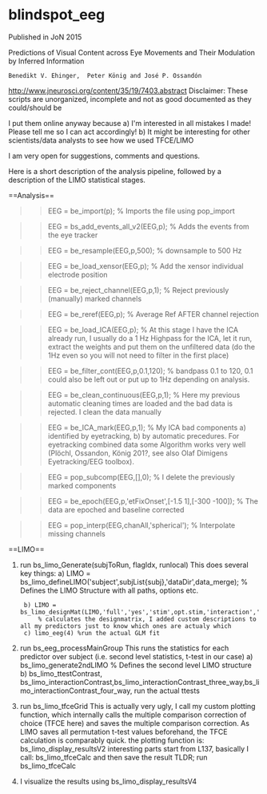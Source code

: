 # blindspot_eeg
Published in JoN 2015

Predictions of Visual Content across Eye Movements and Their Modulation by Inferred Information

    Benedikt V. Ehinger,  Peter König and José P. Ossandón
http://www.jneurosci.org/content/35/19/7403.abstract
Disclaimer: These scripts are unorganized, incomplete and not as good documented as they could/should be

I put them online anyway because 
  a) I'm interested in all mistakes I made! Please tell me so I can act accordingly!
  b) It might be interesting for other scientists/data analysts to see how we used TFCE/LIMO
  
I am very open for suggestions, comments and questions.


Here is a short description of the analysis pipeline, followed by a description of the LIMO statistical stages.


==Analysis==
>> EEG = be_import(p); % Imports the file using pop_import

>> EEG = bs_add_events_all_v2(EEG,p); % Adds the events from the eye tracker

>> EEG = be_resample(EEG,p,500); % downsample to 500 Hz

>> EEG = be_load_xensor(EEG,p); % Add the xensor individual electrode position

>> EEG = be_reject_channel(EEG,p,1); % Reject previously (manually) marked channels

>> EEG = be_reref(EEG,p); % Average Ref AFTER channel rejection

>> EEG = be_load_ICA(EEG,p); % At this stage I have the ICA already run,
I usually do a 1 Hz Highpass for the ICA, let it run, extract the
weights and put them on the unfiltered data (do the 1Hz even so you will
not need to filter in the first place)

>> EEG = be_filter_cont(EEG,p,0.1,120); % bandpass 0.1 to 120, 0.1 could
also be left out or put up to 1Hz depending on analysis.

>> EEG = be_clean_continuous(EEG,p,1); % Here my previous automatic
cleaning times are loaded and the bad data is rejected. I clean the data
manually

>> EEG = be_ICA_mark(EEG,p,1); % My ICA bad components a) identified by
eyetracking, b) by automatic precedures. For eyetracking combined data some Algorithm works very well (Plöchl, Ossandon, König 201?, see also Olaf Dimigens Eyetracking/EEG toolbox).

>> EEG = pop_subcomp(EEG,[],0); % I delete the previously marked components

>> EEG = be_epoch(EEG,p,'etFixOnset',[-1.5 1],[-300 -100]); % The data
are epoched and baseline corrected

>> EEG = pop_interp(EEG,chanAll,'spherical'); % Interpolate missing channels


==LIMO==
  1. run bs_limo_Generate(subjToRun, flagIdx, runlocal)
      This does several key things:
          a) LIMO = bs_limo_defineLIMO('subject',subjList{subj},'dataDir',data_merge);
              % Defines the LIMO Structure with all paths, options etc.

          b) LIMO = bs_limo_designMat(LIMO,'full','yes','stim',opt.stim,'interaction','full');
              % calculates the designmatrix, I added custom descriptions to all my predictors just to know which ones are actualy which
          c) limo_eeg(4) %run the actual GLM fit
          


  2. run bs_eeg_processMainGroup
      This runs the statistics for each predictor over subject (i.e. second level statistics, t-test in our case)
          a) bs_limo_generate2ndLIMO
              % Defines the second level LIMO structure
          b) bs_limo_ttestContrast, bs_limo_interactionContrast,bs_limo_interactionContrast_three_way,bs_limo_interactionContrast_four_way,
            run the actual ttests
  3. run bs_limo_tfceGrid
        This is actually very ugly, I call my custom plotting function, which internally calls the multiple comparison correction of choice (TFCE here) and saves the multiple comparison correction. As LIMO saves all permutation t-test values beforehand, the TFCE calculation is comparably quick. the plotting function is: bs_limo_display_resultsV2 interesting parts start from L137, basically I call: bs_limo_tfceCalc and then save the result
        TLDR; run bs_limo_tfceCalc
          
  4. I visualize the results using bs_limo_display_resultsV4
